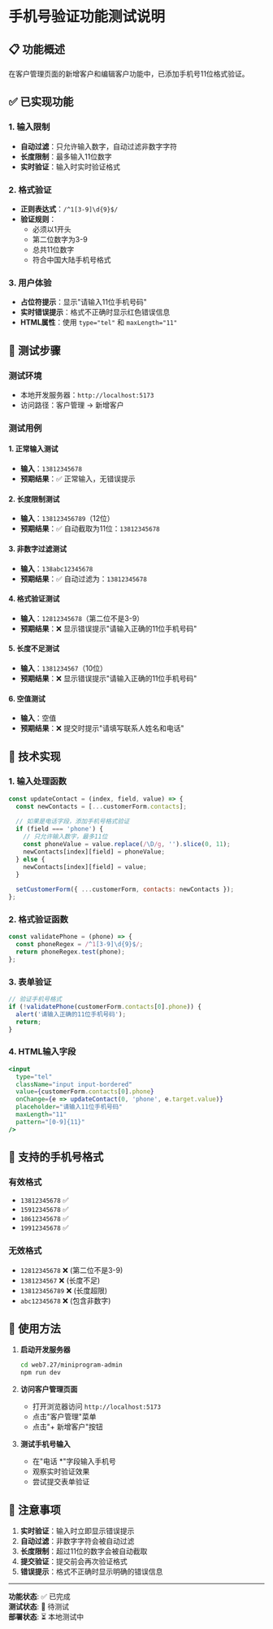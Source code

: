 # 手机号验证功能测试说明

## 📋 功能概述

在客户管理页面的新增客户和编辑客户功能中，已添加手机号11位格式验证。

## ✅ 已实现功能

### 1. 输入限制
- **自动过滤**：只允许输入数字，自动过滤非数字字符
- **长度限制**：最多输入11位数字
- **实时验证**：输入时实时验证格式

### 2. 格式验证
- **正则表达式**：`/^1[3-9]\d{9}$/`
- **验证规则**：
  - 必须以1开头
  - 第二位数字为3-9
  - 总共11位数字
  - 符合中国大陆手机号格式

### 3. 用户体验
- **占位符提示**：显示"请输入11位手机号码"
- **实时错误提示**：格式不正确时显示红色错误信息
- **HTML属性**：使用 `type="tel"` 和 `maxLength="11"`

## 🧪 测试步骤

### 测试环境
- 本地开发服务器：`http://localhost:5173`
- 访问路径：客户管理 → 新增客户

### 测试用例

#### 1. 正常输入测试
- **输入**：`13812345678`
- **预期结果**：✅ 正常输入，无错误提示

#### 2. 长度限制测试
- **输入**：`138123456789`（12位）
- **预期结果**：✅ 自动截取为11位：`13812345678`

#### 3. 非数字过滤测试
- **输入**：`138abc12345678`
- **预期结果**：✅ 自动过滤为：`13812345678`

#### 4. 格式验证测试
- **输入**：`12812345678`（第二位不是3-9）
- **预期结果**：❌ 显示错误提示"请输入正确的11位手机号码"

#### 5. 长度不足测试
- **输入**：`1381234567`（10位）
- **预期结果**：❌ 显示错误提示"请输入正确的11位手机号码"

#### 6. 空值测试
- **输入**：空值
- **预期结果**：❌ 提交时提示"请填写联系人姓名和电话"

## 🔧 技术实现

### 1. 输入处理函数
```javascript
const updateContact = (index, field, value) => {
  const newContacts = [...customerForm.contacts];
  
  // 如果是电话字段，添加手机号格式验证
  if (field === 'phone') {
    // 只允许输入数字，最多11位
    const phoneValue = value.replace(/\D/g, '').slice(0, 11);
    newContacts[index][field] = phoneValue;
  } else {
    newContacts[index][field] = value;
  }
  
  setCustomerForm({ ...customerForm, contacts: newContacts });
};
```

### 2. 格式验证函数
```javascript
const validatePhone = (phone) => {
  const phoneRegex = /^1[3-9]\d{9}$/;
  return phoneRegex.test(phone);
};
```

### 3. 表单验证
```javascript
// 验证手机号格式
if (!validatePhone(customerForm.contacts[0].phone)) {
  alert('请输入正确的11位手机号码');
  return;
}
```

### 4. HTML输入字段
```jsx
<input 
  type="tel" 
  className="input input-bordered" 
  value={customerForm.contacts[0].phone} 
  onChange={e => updateContact(0, 'phone', e.target.value)}
  placeholder="请输入11位手机号码"
  maxLength="11"
  pattern="[0-9]{11}"
/>
```

## 📱 支持的手机号格式

### 有效格式
- `13812345678` ✅
- `15912345678` ✅
- `18612345678` ✅
- `19912345678` ✅

### 无效格式
- `12812345678` ❌ (第二位不是3-9)
- `1381234567` ❌ (长度不足)
- `138123456789` ❌ (长度超限)
- `abc12345678` ❌ (包含非数字)

## 🚀 使用方法

1. **启动开发服务器**
   ```bash
   cd web7.27/miniprogram-admin
   npm run dev
   ```

2. **访问客户管理页面**
   - 打开浏览器访问 `http://localhost:5173`
   - 点击"客户管理"菜单
   - 点击"+ 新增客户"按钮

3. **测试手机号输入**
   - 在"电话 *"字段输入手机号
   - 观察实时验证效果
   - 尝试提交表单验证

## 📝 注意事项

1. **实时验证**：输入时立即显示错误提示
2. **自动过滤**：非数字字符会被自动过滤
3. **长度限制**：超过11位的数字会被自动截取
4. **提交验证**：提交前会再次验证格式
5. **错误提示**：格式不正确时显示明确的错误信息

---

**功能状态**: ✅ 已完成  
**测试状态**: 🧪 待测试  
**部署状态**: ⏳ 本地测试中
